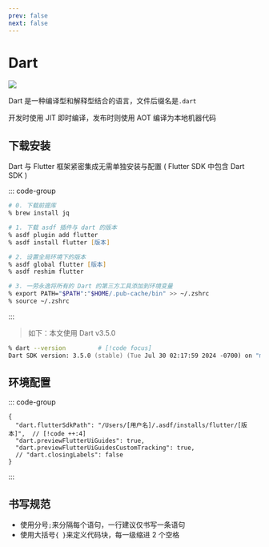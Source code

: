 ```yaml
---
prev: false
next: false
---
```


# Dart

![](/static/skill-images/cross-platform--dart.png)

Dart 是一种编译型和解释型结合的语言，文件后缀名是`.dart`

开发时使用 JIT 即时编译，发布时则使用 AOT 编译为本地机器代码

## 下载安装

Dart 与 Flutter 框架紧密集成无需单独安装与配置 ( Flutter SDK 中包含 Dart SDK )

::: code-group

```zsh [asdf]
# 0. 下载前提库
% brew install jq

# 1. 下载 asdf 插件与 dart 的版本
% asdf plugin add flutter
% asdf install flutter [版本]

# 2. 设置全局环境下的版本
% asdf global flutter [版本]
% asdf reshim flutter

# 3. 一劳永逸将所有的 Dart 的第三方工具添加到环境变量
% export PATH="$PATH":"$HOME/.pub-cache/bin" >> ~/.zshrc
% source ~/.zshrc
```

:::

> 如下：本文使用 Dart v3.5.0

```zsh
% dart --version         # [!code focus]
Dart SDK version: 3.5.0 (stable) (Tue Jul 30 02:17:59 2024 -0700) on "macos_arm64"
```

## 环境配置

::: code-group

```json{0} [VSCode 插件配置]
{
  "dart.flutterSdkPath": "/Users/[用户名]/.asdf/installs/flutter/[版本]",  // [!code ++:4]
  "dart.previewFlutterUiGuides": true,
  "dart.previewFlutterUiGuidesCustomTracking": true,
  // "dart.closingLabels": false
}
```

:::

## 书写规范

- 使用分号`;`来分隔每个语句，一行建议仅书写一条语句
- 使用大括号`{ }`来定义代码块，每一级缩进 2 个空格

